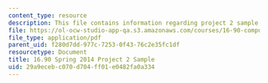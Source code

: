 ```yaml
---
content_type: resource
description: This file contains information regarding project 2 sample.
file: https://ol-ocw-studio-app-qa.s3.amazonaws.com/courses/16-90-computational-methods-in-aerospace-engineering-spring-2014/29a9ecebc070d704ff01e0482fa0a334_MIT16_90S14_AF_project2.pdf
file_type: application/pdf
parent_uid: f280d7dd-977c-7253-0f43-76c2e35fc1df
resourcetype: Document
title: 16.90 Spring 2014 Project 2 Sample
uid: 29a9eceb-c070-d704-ff01-e0482fa0a334
---
```


